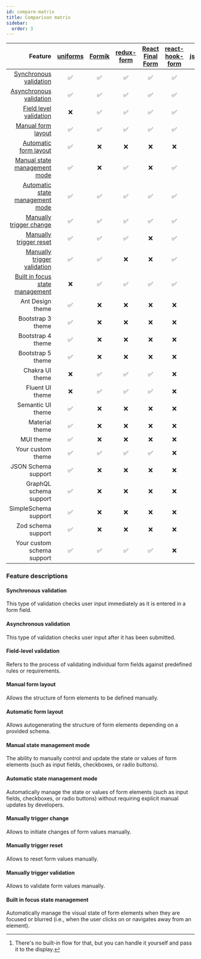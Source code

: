 ```yaml
---
id: compare-matrix
title: Comparison matrix
sidebar:
  order: 3
---
```


|                                                             Feature | [uniforms](https://github.com/vazco/uniforms) | [Formik](https://github.com/jaredpalmer/formik) | [redux-form](https://github.com/erikras/redux-form) | [React Final Form](https://github.com/final-form/react-final-form) | [react-hook-form](https://github.com/react-hook-form/react-hook-form) | [react-jsonschema-form](https://github.com/rjsf-team/react-jsonschema-form) |
| ------------------------------------------------------------------: | :-------------------------------------------: | :---------------------------------------------: | :-------------------------------------------------: | :----------------------------------------------------------------: | :-------------------------------------------------------------------: | :-------------------------------------------------------------------------: |
|                   [Synchronous validation](#synchronous-validation) |                      ✅                       |                       ✅                        |                         ✅                          |                                 ✅                                 |                                  ✅                                   |                                     ✅                                      |
|                 [Asynchronous validation](#asynchronous-validation) |                      ✅                       |                       ✅                        |                         ✅                          |                                 ✅                                 |                                  ✅                                   |                                   ✅[^1]                                    |
|                   [Field level validation](#field-level-validation) |                      ❌                       |                       ✅                        |                         ✅                          |                                 ✅                                 |                                  ✅                                   |                                     ❌                                      |
|                           [Manual form layout](#manual-form-layout) |                      ✅                       |                       ✅                        |                         ✅                          |                                 ✅                                 |                                  ✅                                   |                                     ❌                                      |
|                     [Automatic form layout](#automatic-form-layout) |                      ✅                       |                       ❌                        |                         ❌                          |                                 ❌                                 |                                  ❌                                   |                                     ✅                                      |
|       [Manual state management mode](#manual-state-management-mode) |                      ✅                       |                       ❌                        |                         ✅                          |                                 ❌                                 |                                  ✅                                   |                                     ✅                                      |
| [Automatic state management mode](#automatic-state-management-mode) |                      ✅                       |                       ✅                        |                         ✅                          |                                 ✅                                 |                                  ✅                                   |                                     ✅                                      |
|                 [Manually trigger change](#manually-trigger-change) |                      ✅                       |                       ✅                        |                         ✅                          |                                 ✅                                 |                                  ✅                                   |                                     ✅                                      |
|                   [Manually trigger reset](#manually-trigger-reset) |                      ✅                       |                       ✅                        |                         ✅                          |                                 ❌                                 |                                  ✅                                   |                                     ✅                                      |
|         [Manually trigger validation](#manually-trigger-validation) |                      ✅                       |                       ✅                        |                         ❌                          |                                 ❌                                 |                                  ✅                                   |                                     ✅                                      |
| [Built in focus state management](#built-in-focus-state-management) |                      ❌                       |                       ✅                        |                         ✅                          |                                 ✅                                 |                                  ✅                                   |                                     ✅                                      |
|                                                    Ant Design theme |                      ✅                       |                       ❌                        |                         ❌                          |                                 ❌                                 |                                  ❌                                   |                                     ✅                                      |
|                                                   Bootstrap 3 theme |                      ✅                       |                       ❌                        |                         ❌                          |                                 ❌                                 |                                  ❌                                   |                                     ✅                                      |
|                                                   Bootstrap 4 theme |                      ✅                       |                       ❌                        |                         ❌                          |                                 ❌                                 |                                  ❌                                   |                                     ✅                                      |
|                                                   Bootstrap 5 theme |                      ✅                       |                       ❌                        |                         ❌                          |                                 ❌                                 |                                  ❌                                   |                                     ❌                                      |
|                                                     Chakra UI theme |                      ❌                       |                       ✅                        |                         ✅                          |                                 ✅                                 |                                  ❌                                   |                                     ✅                                      |
|                                                     Fluent UI theme |                      ❌                       |                       ✅                        |                         ✅                          |                                 ✅                                 |                                  ❌                                   |                                     ✅                                      |
|                                                   Semantic UI theme |                      ✅                       |                       ❌                        |                         ❌                          |                                 ❌                                 |                                  ❌                                   |                                     ✅                                      |
|                                                      Material theme |                      ✅                       |                       ❌                        |                         ❌                          |                                 ❌                                 |                                  ❌                                   |                                     ✅                                      |
|                                                           MUI theme |                      ✅                       |                       ❌                        |                         ❌                          |                                 ❌                                 |                                  ❌                                   |                                     ✅                                      |
|                                                   Your custom theme |                      ✅                       |                       ✅                        |                         ✅                          |                                 ✅                                 |                                  ❌                                   |                                     ✅                                      |
|                                                 JSON Schema support |                      ✅                       |                       ❌                        |                         ❌                          |                                 ❌                                 |                                  ❌                                   |                                     ✅                                      |
|                                              GraphQL schema support |                      ✅                       |                       ❌                        |                         ❌                          |                                 ❌                                 |                                  ❌                                   |                                     ❌                                      |
|                                                SimpleSchema support |                      ✅                       |                       ❌                        |                         ❌                          |                                 ❌                                 |                                  ❌                                   |                                     ❌                                      |
|                                                  Zod schema support |                      ✅                       |                       ❌                        |                         ❌                          |                                 ❌                                 |                                  ❌                                   |                                     ❌                                      |
|                                          Your custom schema support |                      ✅                       |                       ✅                        |                         ✅                          |                                 ✅                                 |                                  ❌                                   |                                     ❌                                      |

### Feature descriptions

#### Synchronous validation

This type of validation checks user input immediately as it is entered in a form field.

#### Asynchronous validation

This type of validation checks user input after it has been submitted.

#### Field-level validation

Refers to the process of validating individual form fields against predefined rules or requirements.

#### Manual form layout

Allows the structure of form elements to be defined manually.

#### Automatic form layout

Allows autogenerating the structure of form elements depending on a provided schema.

#### Manual state management mode

The ability to manually control and update the state or values of form elements (such as input fields, checkboxes, or radio buttons).

#### Automatic state management mode

Automatically manage the state or values of form elements (such as input fields, checkboxes, or radio buttons) without requiring explicit manual updates by developers.

#### Manually trigger change

Allows to initiate changes of form values manually.

#### Manually trigger reset

Allows to reset form values manually.

#### Manually trigger validation

Allows to validate form values manually.

#### Built in focus state management

Automatically manage the visual state of form elements when they are focused or blurred (i.e., when the user clicks on or navigates away from an element).

[^1]: There's no built-in flow for that, but you can handle it yourself and pass it to the display.
